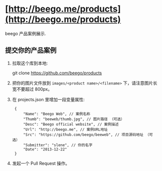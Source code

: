 # [http://beego.me/products](http://beego.me/products)

beego 产品案例展示.

## 提交你的产品案例

1. 拉取这个库到本地:

    git clone https://github.com/beego/products

2. 把你的图片文件放到 `images/<product name>/<filename>` 下，请注意图片长宽不要超过 800px。

3. 在 projects.json 里增加一段变量属性:

        {
        	"Name": "Beego Web", // 案例名称
        	"Thumb": "beeweb/thumb.jpg", // 图片路径 （可选）
        	"Desc": "Beego official website", // 案例描述
        	"Url": "http://beego.me", // 案例URL地址
        	"Src": "https://github.com/beego/beeweb", // 项目源码地址 （可选）
        	"Submitter": "slene", // 你的名字
        	"Date": "2013-12-22"
        }

4. 发起一个 Pull Request 操作。

